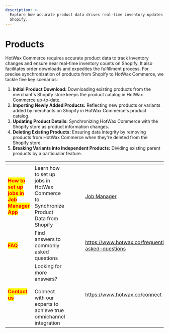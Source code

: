 ```yaml
---
description: >-
  Explore how accurate product data drives real-time inventory updates on
  Shopify.
---
```


# Products

HotWax Commerce requires accurate product data to track inventory changes and ensure near real-time inventory counts on Shopify. It also facilitates order downloads and expedites the fulfillment process. For precise synchronization of products from Shopify to HotWax Commerce, we tackle five key scenarios:

1. **Initial Product Download:** Downloading existing products from the merchant's Shopify store keeps the product catalog in HotWax Commerce up-to-date.
2. **Importing Newly Added Products:** Reflecting new products or variants added by merchants on Shopify in HotWax Commerce's product catalog.
3. **Updating Product Details:** Synchronizing HotWax Commerce with the Shopify store as product information changes.
4. **Deleting Existing Products:** Ensuring data integrity by removing products from HotWax Commerce when they're deleted from the Shopify store.
5. **Breaking Variants into Independent Products:** Dividing existing parent products by a particualar feature.

<table data-view="cards"><thead><tr><th></th><th></th><th></th><th data-hidden></th><th data-hidden></th><th data-hidden data-card-target data-type="content-ref"></th><th data-hidden data-card-cover data-type="files"></th></tr></thead><tbody><tr><td><mark style="color:red;"><strong>How to set up jobs in Job Manager App</strong></mark></td><td>Learn how to set up jobs in HotWax Commerce to Synchronize Product Data from Shopify</td><td></td><td></td><td></td><td><a href="https://app.gitbook.com/o/l53nGvPQLhOHrKCP9HTG/s/wh247JxYuA9VcA5q3vJd/">Job Manager</a></td><td><a href="../.gitbook/assets/Inventory (1).png">Inventory (1).png</a></td></tr><tr><td><mark style="color:red;"><strong>FAQ</strong></mark></td><td>Find answers to commonly asked questions</td><td></td><td></td><td></td><td><a href="https://www.hotwax.co/frequently-asked-questions">https://www.hotwax.co/frequently-asked-questions</a></td><td><a href="../.gitbook/assets/FAQ (1).png">FAQ (1).png</a></td></tr><tr><td><mark style="color:red;"><strong>Contact us</strong></mark></td><td>Looking for more answers?<br><br>Connect with our experts to achieve true omnichannel integration</td><td></td><td></td><td></td><td><a href="https://www.hotwax.co/connect">https://www.hotwax.co/connect</a></td><td><a href="../.gitbook/assets/Contact.png">Contact.png</a></td></tr></tbody></table>
